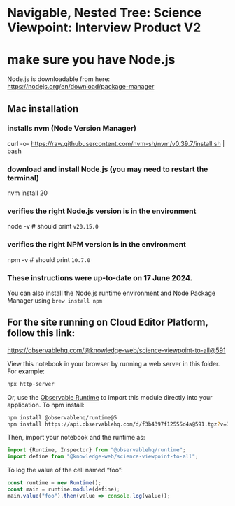 # Navigable, Nested Tree:  Science Viewpoint: Interview Product V2

# make sure you have Node.js

Node.js is downloadable from here: https://nodejs.org/en/download/package-manager

## Mac installation
 
### installs nvm (Node Version Manager)
curl -o- https://raw.githubusercontent.com/nvm-sh/nvm/v0.39.7/install.sh | bash

### download and install Node.js (you may need to restart the terminal)
nvm install 20

### verifies the right Node.js version is in the environment
node -v # should print `v20.15.0`

### verifies the right NPM version is in the environment
npm -v # should print `10.7.0`

### These instructions were up-to-date on 17 June 2024.

You can also install the Node.js runtime environment and Node Package Manager using `brew install npm`

## For the site running on Cloud Editor Platform, follow this link:
https://observablehq.com/@knowledge-web/science-viewpoint-to-all@591

View this notebook in your browser by running a web server in this folder. For
example:

~~~sh
npx http-server
~~~

Or, use the [Observable Runtime](https://github.com/observablehq/runtime) to
import this module directly into your application. To npm install:

~~~sh
npm install @observablehq/runtime@5
npm install https://api.observablehq.com/d/f3b4397f12555d4a@591.tgz?v=3
~~~

Then, import your notebook and the runtime as:

~~~js
import {Runtime, Inspector} from "@observablehq/runtime";
import define from "@knowledge-web/science-viewpoint-to-all";
~~~

To log the value of the cell named “foo”:

~~~js
const runtime = new Runtime();
const main = runtime.module(define);
main.value("foo").then(value => console.log(value));
~~~
